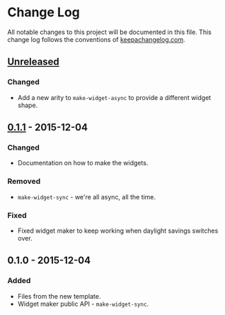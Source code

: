 # Change Log
All notable changes to this project will be documented in this file. This change log follows the conventions of [keepachangelog.com](http://keepachangelog.com/).

## [Unreleased][unreleased]
### Changed
- Add a new arity to `make-widget-async` to provide a different widget shape.

## [0.1.1] - 2015-12-04
### Changed
- Documentation on how to make the widgets.

### Removed
- `make-widget-sync` - we're all async, all the time.

### Fixed
- Fixed widget maker to keep working when daylight savings switches over.

## 0.1.0 - 2015-12-04
### Added
- Files from the new template.
- Widget maker public API - `make-widget-sync`.

[unreleased]: https://github.com/your-name/clj-selectors/compare/0.1.1...HEAD
[0.1.1]: https://github.com/your-name/clj-selectors/compare/0.1.0...0.1.1
